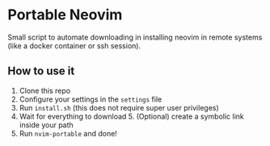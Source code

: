 # Portable Neovim

Small script to automate downloading in installing neovim in remote systems
(like a docker container or ssh session).


## How to use it

1. Clone this repo
2. Configure your settings in the `settings` file
5. Run `install.sh` (this does not require super user privileges)
4. Wait for everything to download
    5. (Optional) create a symbolic link inside your path
6. Run `nvim-portable` and done!
